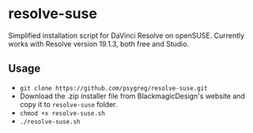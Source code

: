 # resolve-suse
Simplified installation script for DaVinci Resolve on openSUSE. Currently works with Resolve version 19.1.3, both free and Studio.

## Usage

- `git clone https://github.com/psygreg/resolve-suse.git`
- Download the .zip installer file from BlackmagicDesign's website and copy it to `resolve-suse` folder.
- `chmod +x resolve-suse.sh`
- `./resolve-suse.sh`
